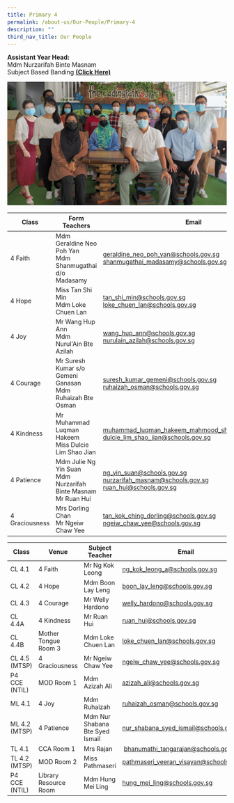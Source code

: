 ```yaml
---
title: Primary 4
permalink: /about-us/Our-People/Primary-4
description: ""
third_nav_title: Our People
---
```

**Assistant Year Head:**<br>
Mdm Nurzarifah Binte Masnam  
Subject Based Banding [**(Click Here)**](/files/P4%20SBB%20Briefing%202022.pdf)

![](/images/Primary%204.jpg)

| Class | Form Teachers | Email |
| -------- | -------- | -------- |
| 4 Faith| Mdm Geraldine Neo Poh Yan<br>Mdm Shanmugathai d/o Madasamy| [geraldine\_neo\_poh\_yan@schools.gov.sg](mailto:geraldine_neo_poh_yan@schools.gov.sg)<br>[shanmugathai\_madasamy@schools.gov.sg](mailto:shanmugathai_madasamy@schools.gov.sg)|
| 4 Hope| Miss Tan Shi Min<br>Mdm Loke Chuen Lan| [tan\_shi\_min@schools.gov.sg](mailto:tan_shi_min@schools.gov.sg)<br> [loke\_chuen\_lan@schools.gov.sg](mailto:loke_chuen_lan@schools.gov.sg)
| 4 Joy | Mr Wang Hup Ann<br>Mdm Nurul'Ain Bte Azilah| [wang\_hup\_ann@schools.gov.sg](mailto:wang_hup_ann@schools.gov.sg)<br>[nurulain\_azilah@schools.gov.sg](mailto:nurulain_azilah@schools.gov.sg)
|4 Courage| Mr Suresh Kumar s/o Gemeni Ganasan<br> Mdm Ruhaizah Bte Osman| [suresh\_kumar\_gemeni@schools.gov.sg](mailto:suresh_kumar_gemeni@schools.gov.sg)<br>[ruhaizah\_osman@schools.gov.sg](mailto:ruhaizah_osman@schools.gov.sg)
|4 Kindness| Mr Muhammad Luqman Hakeem<br>Miss Dulcie Lim Shao Jian| [muhammad\_luqman\_hakeem\_mahmood\_shah@schools.gov.sg](mailto:muhammad_luqman_hakeem_mahmood_shah@schools.gov.sg)<br>[dulcie\_lim\_shao\_jian@schools.gov.sg](mailto:dulcie_lim_shao_jian@schools.gov.sg)
|4 Patience| Mdm Julie Ng Yin Suan<br>Mdm Nurzarifah Binte Masnam<br>Mr Ruan Hui| [ng\_yin\_suan@schools.gov.sg](mailto:ng_yin_suan@schools.gov.sg)<br>[nurzarifah\_masnam@schools.gov.sg](mailto:nurzarifah_masnam@schools.gov.sg)<br>[ruan\_hui@schools.gov.sg](mailto:ruan_hui@schools.gov.sg)
|4 Graciousness| Mrs Dorling Chan<br>Mr Ngeiw Chaw Yee| [tan\_kok\_ching\_dorling@schools.gov.sg](mailto:tan_kok_ching_dorling@schools.gov.sg)<br>[ngeiw\_chaw\_yee@schools.gov.sg](mailto:ngeiw_chaw_yee@schools.gov.sg)


| Class | Venue| Subject Teacher | Email |
| -------- | -------- | -------- | ---|
| CL 4.1| 4 Faith| Mr Ng Kok Leong| [ng\_kok\_leong\_a@schools.gov.sg](mailto:ng_kok_leong_a@schools.gov.sg)
| CL 4.2| 4 Hope| Mdm Boon Lay Leng| [boon\_lay\_leng@schools.gov.sg](mailto:boon_lay_leng@schools.gov.sg)
| CL 4.3 | 4 Courage| Mr Welly Hardono| [welly\_hardono@schools.gov.sg](mailto:welly_hardono@schools.gov.sg)
|CL 4.4A| 4 Kindness| Mr Ruan Hui| [ruan\_hui@schools.gov.sg](mailto:ruan_hui@schools.gov.sg)
|CL 4.4B| Mother Tongue Room 3| Mdm Loke Chuen Lan| [loke\_chuen\_lan@schools.gov.sg](mailto:loke_chuen_lan@schools.gov.sg)
|CL 4.5 (MTSP)| 4 Graciousness| Mr Ngeiw Chaw Yee| [ngeiw\_chaw\_yee@schools.gov.sg](mailto:ngeiw_chaw_yee@schools.gov.sg)
|P4 CCE (NTIL)| MOD Room 1| Mdm Azizah Ali| [azizah\_ali@schools.gov.sg](mailto:azizah_ali@schools.gov.sg)
| ML 4.1| 4 Joy| Mdm Ruhaizah| [ruhaizah\_osman@schools.gov.sg](mailto:ruhaizah_osman@schools.gov.sg)
|ML 4.2 (MTSP)|4 Patience| Mdm Nur Shabana Bte Syed Ismail| [nur\_shabana\_syed\_ismail@schools.gov.sg](mailto:nur_shabana_syed_ismail@schools.gov.sg)
|TL 4.1| CCA Room 1| Mrs Rajan|  [bhanumathi\_tangarajan@schools.gov.sg](mailto:bhanumathi_tangarajan@schools.gov.sg)
| TL 4.2 (MTSP)| MOD Room 2| Miss Pathmaseri| [pathmaseri\_veeran\_visayan@schools.gov.sg](mailto:pathmaseri_veeran_visayan@schools.gov.sg)
|P4 CCE (NTIL)| Library Resource Room| Mdm Hung Mei Ling| [hung\_mei\_ling@schools.gov.sg](mailto:hung_mei_ling@schools.gov.sg)